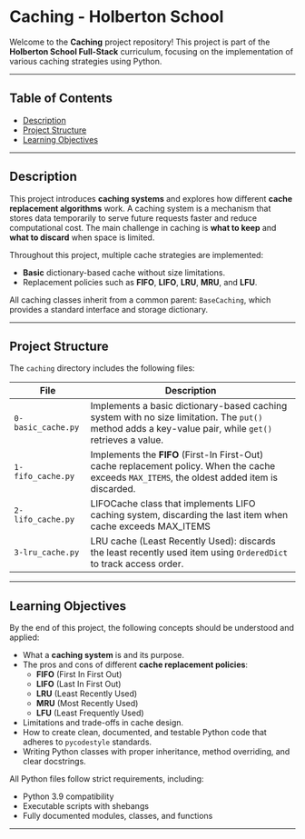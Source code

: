 # Caching - Holberton School

Welcome to the **Caching** project repository! This project is part of the **Holberton School Full-Stack** curriculum, focusing on the implementation of various caching strategies using Python.

---

## Table of Contents

- [Description](#description)
- [Project Structure](#project-structure)
- [Learning Objectives](#learning-objectives)

---

## Description

This project introduces **caching systems** and explores how different **cache replacement algorithms** work. A caching system is a mechanism that stores data temporarily to serve future requests faster and reduce computational cost. The main challenge in caching is **what to keep** and **what to discard** when space is limited.

Throughout this project, multiple cache strategies are implemented:

- **Basic** dictionary-based cache without size limitations.
- Replacement policies such as **FIFO**, **LIFO**, **LRU**, **MRU**, and **LFU**.

All caching classes inherit from a common parent: `BaseCaching`, which provides a standard interface and storage dictionary.

---

## Project Structure

The `caching` directory includes the following files:

| File               | Description                                                                                                                                            |
| ------------------ | ------------------------------------------------------------------------------------------------------------------------------------------------------ |
| `0-basic_cache.py` | Implements a basic dictionary-based caching system with no size limitation. The `put()` method adds a key-value pair, while `get()` retrieves a value. |
| `1-fifo_cache.py`  | Implements the **FIFO** (First-In First-Out) cache replacement policy. When the cache exceeds `MAX_ITEMS`, the oldest added item is discarded.         |
| `2-lifo_cache.py`  | LIFOCache class that implements LIFO caching system, discarding the last item when cache exceeds MAX_ITEMS                                             |
| `3-lru_cache.py`   | LRU cache (Least Recently Used): discards the least recently used item using `OrderedDict` to track access order.                                      |

---

## Learning Objectives

By the end of this project, the following concepts should be understood and applied:

- What a **caching system** is and its purpose.
- The pros and cons of different **cache replacement policies**:
  - **FIFO** (First In First Out)
  - **LIFO** (Last In First Out)
  - **LRU** (Least Recently Used)
  - **MRU** (Most Recently Used)
  - **LFU** (Least Frequently Used)
- Limitations and trade-offs in cache design.
- How to create clean, documented, and testable Python code that adheres to `pycodestyle` standards.
- Writing Python classes with proper inheritance, method overriding, and clear docstrings.

All Python files follow strict requirements, including:

- Python 3.9 compatibility
- Executable scripts with shebangs
- Fully documented modules, classes, and functions

---
